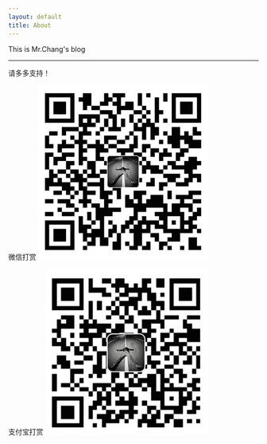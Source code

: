 ```yaml
---
layout: default
title: About
---
```


This is Mr.Chang's blog

---------------------------------
请多多支持！

微信打赏
![微信](/images/wxpay.png)


 支付宝打赏
![支付宝](/images/alipay.png)
 


